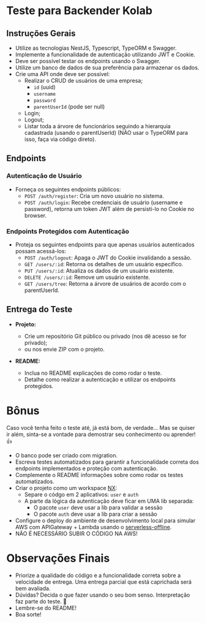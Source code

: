# Teste para Backender Kolab

## Instruções Gerais

- Utilize as tecnologias NestJS, Typescript, TypeORM e Swagger.
- Implemente a funcionalidade de autenticação utilizando JWT e Cookie.
- Deve ser possível testar os endpoints usando o Swagger.
- Utilize um banco de dados de sua preferência para armazenar os dados.
- Crie uma API onde deve ser possível:
   - Realizar o CRUD de usuários de uma empresa;
      - `id` (uuid)
      - `username`
      - `password`
      - `parentUserId` (pode ser null)
   - Login;
   - Logout;
   - Listar toda a árvore de funcionários seguindo a hierarquia cadastrada (usando o parentUserId) (NÃO usar o TypeORM para isso, faça via código direto).

## Endpoints

### Autenticação de Usuário

   - Forneça os seguintes endpoints públicos:
     - `POST /auth/register`: Cria um novo usuário no sistema.
     - `POST /auth/login`: Recebe credenciais de usuário (username e password), retorna um token JWT além de persisti-lo no Cookie no browser.

### Endpoints Protegidos com Autenticação

   - Proteja os seguintes endpoints para que apenas usuários autenticados possam acessá-los:
     - `POST /auth/logout`: Apaga o JWT do Cookie invalidando a sessão.
     - `GET /users/:id`: Retorna os detalhes de um usuário específico.
     - `PUT /users/:id`: Atualiza os dados de um usuário existente.
     - `DELETE /users/:id`: Remove um usuário existente.
     - `GET /users/tree`: Retorna a árvore de usuários de acordo com o parentUserId.

## Entrega do Teste

- **Projeto:**
   - Crie um repositório Git público ou privado (nos dê acesso se for privado);
   - ou nos envie ZIP com o projeto.

- **README:**
  - Inclua no README explicações de como rodar o teste.
  - Detalhe como realizar a autenticação e utilizar os endpoints protegidos.

# Bônus

Caso você tenha feito o teste até, já está bom, de verdade... Mas se quiser ir além, sinta-se a vontade para demostrar seu conhecimento ou aprender! 👍

- O banco pode ser criado com migration.
- Escreva testes automatizados para garantir a funcionalidade correta dos endpoints implementados e proteção com autenticação.
- Complemente o README informações sobre como rodar os testes automatizados.
- Criar o projeto como um workspace [NX](https://nx.dev/getting-started/intro):
   - Separe o códgo em 2 aplicativos: `user` e `auth`
   - A parte da lógica da autenticação deve ficar em UMA lib separada:
      - O pacote `user` deve usar a lib para validar a sessão
      - O pacote `auth` deve usar a lib para criar a sessão
- Configure o deploy do ambiente de desenvolvimento local para simular AWS com APIGateway + Lambda usando o [serverless-offline](https://www.serverless.com/plugins/serverless-offline).
- NÃO É NECESSÁRIO SUBIR O CÓDIGO NA AWS!

# Observações Finais

- Priorize a qualidade do código e a funcionalidade correta sobre a velocidade de entrega. Uma entrega parcial que está caprichada será bem avaliada.
- Dúvidas? Decida o que fazer usando o seu bom senso. Interpretação faz parte do teste. 👿
- Lembre-se do README!
- Boa sorte!
